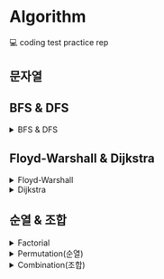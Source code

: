 # Algorithm
:computer: coding test practice rep

## 문자열

## BFS & DFS
<details>
<summary>BFS & DFS</summary>

```

```
</details>

## Floyd-Warshall & Dijkstra
<details>
<summary>Floyd-Warshall</summary>

```

```
</details>

<details>
<summary>Dijkstra</summary>

```

```
</details>


## 순열 & 조합


<details>
<summary>Factorial</summary>

```
func factorial(_ n: Int) -> Int {
    var n = n
    var result = 1
    while n > 1 {
        result *= n
        n -= 1
    }
    return result
}
```
</details>

<details>
<summary>Permutation(순열)</summary>

```
func permutation<T>(_ elements: [T], _ k: Int) -> [[T]] {
    var result = [[T]]()
    var visited = [Bool](repeating: false, count: elements.count)
    
    func permut(_ now: [T]) {
        if now.count == k {
            result.append(now)
            return
        }
        
        for i in 0..<elements.count {
            if visited[i] == true { continue }
            visited[i] = true
            permut(now + [elements[i]])
            visited[i] = false
        }
    }
    permut([])
    return result
}
```
</details>


<details>
<summary>Combination(조합)</summary>

```
func combination<T>(_ elements: [T], _ k: Int) -> [[T]] {
    var result = [[T]]()
    
    func combi(_ index: Int, _ now: [T]) {
        if now.count == k {
            result.append(now)
            return
        }
        for i in index..<elements.count {
            combi(i + 1, now + [elements[i]])
        }
    }
    combi(0, [])
    return result
}
```
</details>
